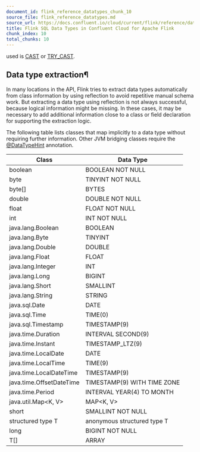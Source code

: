 ```yaml
---
document_id: flink_reference_datatypes_chunk_10
source_file: flink_reference_datatypes.md
source_url: https://docs.confluent.io/cloud/current/flink/reference/datatypes.html
title: Flink SQL Data Types in Confluent Cloud for Apache Flink
chunk_index: 10
total_chunks: 10
---
```


used is [CAST](functions/comparison-functions.html#flink-sql-cast-function) or [TRY_CAST](functions/comparison-functions.html#flink-sql-try-cast-function).

## Data type extraction¶

In many locations in the API, Flink tries to extract data types automatically from class information by using reflection to avoid repetitive manual schema work. But extracting a data type using reflection is not always successful, because logical information might be missing. In these cases, it may be necessary to add additional information close to a class or field declaration for supporting the extraction logic.

The following table lists classes that map implicitly to a data type without requiring further information. Other JVM bridging classes require the [@DataTypeHint](../concepts/user-defined-functions.html#flink-sql-udfs-type-inference-data-type-hints) annotation.

Class | Data Type
---|---
boolean | BOOLEAN NOT NULL
byte | TINYINT NOT NULL
byte[] | BYTES
double | DOUBLE NOT NULL
float | FLOAT NOT NULL
int | INT NOT NULL
java.lang.Boolean | BOOLEAN
java.lang.Byte | TINYINT
java.lang.Double | DOUBLE
java.lang.Float | FLOAT
java.lang.Integer | INT
java.lang.Long | BIGINT
java.lang.Short | SMALLINT
java.lang.String | STRING
java.sql.Date | DATE
java.sql.Time | TIME(0)
java.sql.Timestamp | TIMESTAMP(9)
java.time.Duration | INTERVAL SECOND(9)
java.time.Instant | TIMESTAMP_LTZ(9)
java.time.LocalDate | DATE
java.time.LocalTime | TIME(9)
java.time.LocalDateTime | TIMESTAMP(9)
java.time.OffsetDateTime | TIMESTAMP(9) WITH TIME ZONE
java.time.Period | INTERVAL YEAR(4) TO MONTH
java.util.Map<K, V> | MAP<K, V>
short | SMALLINT NOT NULL
structured type T | anonymous structured type T
long | BIGINT NOT NULL
T[] | ARRAY<T>
